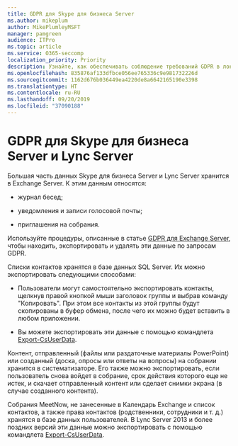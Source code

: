 ```yaml
---
title: GDPR для Skype для бизнеса Server
ms.author: mikeplum
author: MikePlumleyMSFT
manager: pamgreen
audience: ITPro
ms.topic: article
ms.service: O365-seccomp
localization_priority: Priority
description: Узнайте, как обеспечивать соблюдение требований GDPR в локальном развертывании Skype для бизнеса Server и Lync Server.
ms.openlocfilehash: 835876af133dfbce056ee765336c9e981732226d
ms.sourcegitcommit: 1162d676b036449ea4220de8a6642165190e3398
ms.translationtype: HT
ms.contentlocale: ru-RU
ms.lasthandoff: 09/20/2019
ms.locfileid: "37090188"
---
```

# <a name="gdpr-for-skype-for-business-server-and-lync-server"></a>GDPR для Skype для бизнеса Server и Lync Server

Большая часть данных Skype для бизнеса Server и Lync Server хранится в Exchange Server. К этим данным относятся:

-   журнал бесед;

-   уведомления и записи голосовой почты;

-   приглашения на собрания.

Используйте процедуры, описанные в статье [GDPR для Exchange Server](gdpr-for-exchange-server.md), чтобы находить, экспортировать и удалять эти данные по запросам GDPR.

Списки контактов хранятся в базе данных SQL Server. Их можно экспортировать следующими способами:

-   Пользователи могут самостоятельно экспортировать контакты, щелкнув правой кнопкой мыши заголовок группы и выбрав команду "Копировать". При этом все контакты из этой группы будут скопированы в буфер обмена, после чего их можно будет вставить в любом приложении.

-   Вы можете экспортировать эти данные с помощью командлета [Export-CsUserData](https://docs.microsoft.com/ru-RU/powershell/module/skype/export-csuserdata).

Контент, отправленный (файлы или раздаточные материалы PowerPoint) или созданный (доска, опросы или ответы на вопросы) на собрании хранится в систематизаторе. Его также можно экспортировать, если пользователь снова войдет в собрание, срок действия которого еще не истек, и скачает отправленный контент или сделает снимки экрана (в случае созданного контента).

Собрания MeetNow, не занесенные в Календарь Exchange и список контактов, а также права контактов (родственники, сотрудники и т. д.) хранятся в базе данных пользователей. В Lync Server 2013 и более поздних версий эти данные можно экспортировать с помощью командлета [Export-CsUserData](https://docs.microsoft.com/ru-RU/powershell/module/skype/export-csuserdata).
